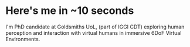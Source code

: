 
# Here's me in ~10 seconds
I'm PhD candidate at Goldsmiths UoL, (part of IGGI CDT) exploring human perception and interaction with virtual humans in immersive 6DoF Virtual Environments. 
 
